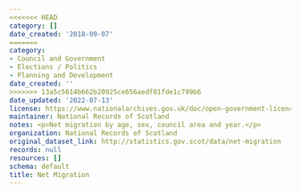 ```yaml
---
<<<<<<< HEAD
category: []
date_created: '2018-09-07'
=======
category:
- Council and Government
- Elections / Politics
- Planning and Development
date_created: ''
>>>>>>> 13a5c5614b662b20925ce656aedf81fde1c799b6
date_updated: '2022-07-13'
license: https://www.nationalarchives.gov.uk/doc/open-government-licence/version/3/
maintainer: National Records of Scotland
notes: <p>Net migration by age, sex, council area and year.</p>
organization: National Records of Scotland
original_dataset_link: http://statistics.gov.scot/data/net-migration
records: null
resources: []
schema: default
title: Net Migration
---
```

